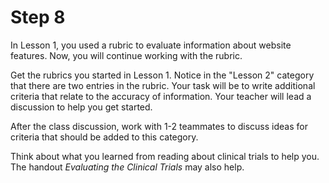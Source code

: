 # Step 8

In Lesson 1, you used a rubric to evaluate information about website features. Now, you will continue working with the rubric. 

Get the rubrics you started in Lesson 1. Notice in the "Lesson 2" category that there are two entries in the rubric. Your task will be to write additional criteria that relate to the accuracy of information. Your teacher will lead a discussion to help you get started. 

After the class discussion, work with 1-2 teammates to discuss ideas for criteria that should be added to this category. 

Think about what you learned from reading about clinical trials to help you. The handout _Evaluating the Clinical Trials_ may also help. 
